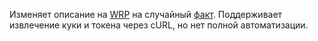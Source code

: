 Изменяет описание на [WRP](https://forum.wayzer.ru) на случайный [факт](https://randstuff.ru/fact/). Поддерживает извлечение куки и токена через cURL, но нет полной автоматизации.
